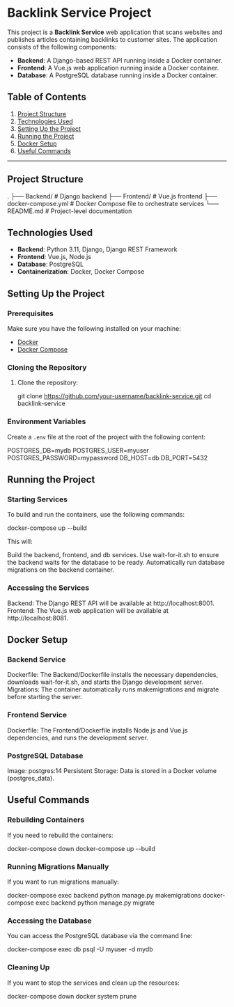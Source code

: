# Backlink Service Project

This project is a **Backlink Service** web application that scans websites and publishes articles containing backlinks to customer sites. The application consists of the following components:
- **Backend**: A Django-based REST API running inside a Docker container.
- **Frontend**: A Vue.js web application running inside a Docker container.
- **Database**: A PostgreSQL database running inside a Docker container.

## Table of Contents

1. [Project Structure](#project-structure)
2. [Technologies Used](#technologies-used)
3. [Setting Up the Project](#setting-up-the-project)
4. [Running the Project](#running-the-project)
5. [Docker Setup](#docker-setup)
6. [Useful Commands](#useful-commands)

---

## Project Structure

. 
├── Backend/ # Django backend 
├── Frontend/ # Vue.js frontend 
├── docker-compose.yml # Docker Compose file to orchestrate services 
└── README.md # Project-level documentation

## Technologies Used

- **Backend**: Python 3.11, Django, Django REST Framework
- **Frontend**: Vue.js, Node.js
- **Database**: PostgreSQL
- **Containerization**: Docker, Docker Compose

## Setting Up the Project

### Prerequisites

Make sure you have the following installed on your machine:

- [Docker](https://www.docker.com/)
- [Docker Compose](https://docs.docker.com/compose/install/)

### Cloning the Repository

1. Clone the repository:

    git clone https://github.com/your-username/backlink-service.git
    cd backlink-service

### Environment Variables

Create a `.env` file at the root of the project with the following content:

POSTGRES_DB=mydb
POSTGRES_USER=myuser
POSTGRES_PASSWORD=mypassword
DB_HOST=db
DB_PORT=5432

## Running the Project

### Starting Services
To build and run the containers, use the following commands:

docker-compose up --build

This will:

Build the backend, frontend, and db services.
Use wait-for-it.sh to ensure the backend waits for the database to be ready.
Automatically run database migrations on the backend container.

### Accessing the Services
Backend: The Django REST API will be available at http://localhost:8001.
Frontend: The Vue.js web application will be available at http://localhost:8081.

## Docker Setup

### Backend Service
Dockerfile: The Backend/Dockerfile installs the necessary dependencies, downloads wait-for-it.sh, and starts the Django development server.
Migrations: The container automatically runs makemigrations and migrate before starting the server.

### Frontend Service
Dockerfile: The Frontend/Dockerfile installs Node.js and Vue.js dependencies, and runs the development server.

### PostgreSQL Database
Image: postgres:14
Persistent Storage: Data is stored in a Docker volume (postgres_data).

## Useful Commands

### Rebuilding Containers
If you need to rebuild the containers:

docker-compose down
docker-compose up --build

### Running Migrations Manually
If you want to run migrations manually:

docker-compose exec backend python manage.py makemigrations
docker-compose exec backend python manage.py migrate

### Accessing the Database
You can access the PostgreSQL database via the command line:

docker-compose exec db psql -U myuser -d mydb

### Cleaning Up
If you want to stop the services and clean up the resources:

docker-compose down
docker system prune